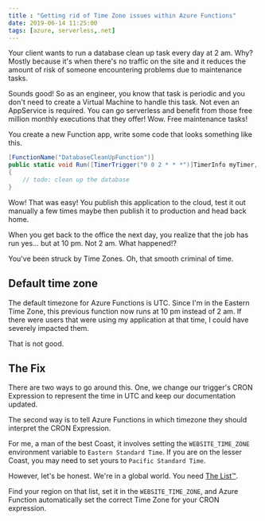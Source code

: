 ```yaml
---
title : "Getting rid of Time Zone issues within Azure Functions"
date: 2019-06-14 11:25:00
tags: [azure, serverless,.net]
---
```


Your client wants to run a database clean up task every day at 2 am. Why? Mostly because it's when there's no traffic on the site and it reduces the amount of risk of someone encountering problems due to maintenance tasks.

Sounds good! So as an engineer, you know that task is periodic and you don't need to create a Virtual Machine to handle this task. Not even an AppService is required. You can go serverless and benefit from those free million monthly executions that they offer! Wow. Free maintenance tasks!

You create a new Function app, write some code that looks something like this.

```csharp
[FunctionName("DatabaseCleanUpFunction")]
public static void Run([TimerTrigger("0 0 2 * * *")]TimerInfo myTimer, ILogger log)
{
    // todo: clean up the database
}
```

Wow! That was easy! You publish this application to the cloud, test it out manually a few times maybe then publish it to production and head back home.

When you get back to the office the next day, you realize that the job has run yes... but at 10 pm. Not 2 am. What happened!?

You've been struck by Time Zones. Oh, that smooth criminal of time.

## Default time zone

The default timezone for Azure Functions is UTC. Since I'm in the Eastern Time Zone, this previous function now runs at 10 pm instead of 2 am. If there were users that were using my application at that time, I could have severely impacted them.

That is not good.

## The Fix

There are two ways to go around this. One, we change our trigger's CRON Expression to represent the time in UTC and keep our documentation updated.

The second way is to tell Azure Functions in which timezone they should interpret the CRON Expression.

For me, a man of the best Coast, it involves setting the `WEBSITE_TIME_ZONE` environment variable to `Eastern Standard Time`. If you are on the lesser Coast, you may need to set yours to `Pacific Standard Time`.

However, let's be honest. We're in a global world. You need [The List™](https://docs.microsoft.com/previous-versions/windows/it-pro/windows-vista/cc749073(v=ws.10)?WT.mc_id=maximerouiller-blog-marouill#time-zones).

Find your region on that list, set it in the `WEBSITE_TIME_ZONE`, and Azure Function automatically set the correct Time Zone for your CRON expression.

